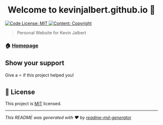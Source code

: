 <h1 align="center">Welcome to kevinjalbert.github.io 👋</h1>
<p>
  <a href="https://github.com/kevinjalbert/kevinjalbert.github.io/blob/real-master/LICENSE">
    <img alt="Code License: MIT" src="https://img.shields.io/badge/Code%20License-MIT-yellow.svg" target="_blank" />
  </a>
  <a href="https://github.com/kevinjalbert/kevinjalbert.github.io/blob/real-master/LICENSE">
    <img alt="Content: Copyright" src="https://img.shields.io/badge/Content-Copyright-red.svg" target="_blank" />
  </a>
</p>

> Personal Website for Kevin Jalbert

### 🏠 [Homepage](https://kevinjalbert.com/)

## Show your support

Give a ⭐️ if this project helped you!

## 📝 License

This project is [MIT](https://github.com/kevinjalbert/kevinjalbert.github.io/blob/real-master/LICENSE) licensed.

***
_This README was generated with ❤️ by [readme-md-generator](https://github.com/kefranabg/readme-md-generator)_

